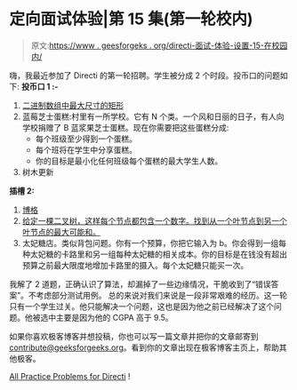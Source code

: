 # 定向面试体验|第 15 集(第一轮校内)

> 原文:[https://www . geesforgeks . org/directi-面试-体验-设置-15-在校园内/](https://www.geeksforgeeks.org/directi-interview-experience-set-15-on-campus/)

嗨，我最近参加了 Directi 的第一轮招聘。学生被分成 2 个时段。投币口的问题如下:
 **投币口 1 :-**

1.  [二进制数组中最大尺寸的矩形](https://practice.geeksforgeeks.org/problems/max-rectangle/1)
2.  蓝莓芝士蛋糕:村里有一所学校。它有 N 个类。一个风和日丽的日子，有人向学校捐赠了 B 蓝浆果芝士蛋糕。现在你需要把这些蛋糕分成:
    *   每个班级至少得到一个蛋糕。
    *   每个班将在学生中分享蛋糕。
    *   你的目标是最小化任何班级每个蛋糕的最大学生人数。
3.  树木更新

**插槽 2:**

1.  [博格](https://practice.geeksforgeeks.org/problems/word-boggle/0)
2.  [给定一棵二叉树，这样每个节点都包含一个数字。找到从一个叶节点到另一个叶节点的最大可能和。](https://practice.geeksforgeeks.org/problems/maximum-path-sum/1)
3.  太妃糖店。类似背包问题。你有一个预算，你把它输入为 b。你会得到一组每种太妃糖的卡路里和另一组每种太妃糖的相关成本。你的目标是在钱没有超出预算之前最大限度地增加卡路里的摄入。每个太妃糖只能买一次。

我解了 2 道题，正确认识了算法，却漏掉了一些边缘情况，干脆收到了“错误答案”。不考虑部分测试用例。
总的来说对我们来说是一段非常艰难的经历。这一轮只有一个学生过关。他只能解决一个问题，这也是因为他之前已经解决了这个问题。他被选中主要是因为他的 CGPA 高于 9.5。

如果你喜欢极客博客并想投稿，你也可以写一篇文章并把你的文章邮寄到 contribute@geeksforgeeks.org。看到你的文章出现在极客博客主页上，帮助其他极客。

[All Practice Problems for Directi](https://practice.geeksforgeeks.org/company/Directi/) !